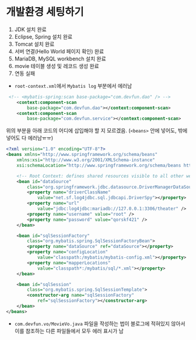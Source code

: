 # 개발환경 세팅하기

1. JDK 설치 완료
2. Eclipse, Spring 설치 완료
3. Tomcat 설치 완료
4. 서버 연결(Hello World 페이지 확인) 완료
5. MariaDB, MySQL workbench 설치 완료
6. movie 테이블 생성 및 레코드 생성 완료
7. 연동 실패
-  `root-context.xml`에서 `Mybatis log` 부분에서 에러남
```xml
 <!-- <mybatis-spring:scan base-package="com.devfun.dao" /> -->
    <context:component-scan
        base-package="com.devfun.dao"></context:component-scan>
    <context:component-scan
        base-package="com.devfun.service"></context:component-scan>
```
위의 부분을 아래 코드의 어디에 삽입해야 할 지 모르겠음. (`<beans>` 안에 넣어도, 밖에 넣어도 다 에러남ㅠㅠ)

```xml
<?xml version="1.0" encoding="UTF-8"?>
<beans xmlns="http://www.springframework.org/schema/beans"
	xmlns:xsi="http://www.w3.org/2001/XMLSchema-instance"
	xsi:schemaLocation="http://www.springframework.org/schema/beans https://www.springframework.org/schema/beans/spring-beans.xsd">

	<!-- Root Context: defines shared resources visible to all other web components -->
	<bean id="dataSource"
		class="org.springframework.jdbc.datasource.DriverManagerDataSource">
		<property name="driverClassName"
			value="net.sf.log4jdbc.sql.jdbcapi.DriverSpy"></property>
		<property name="url"
			value="jdbc:log4jdbc:mariadb://127.0.0.1:3306/theater" />
		<property name="username" value="root" />
		<property name="password" value="qorskf421" />
	</bean>

	<bean id="sqlSessionFactory"
		class="org.mybatis.spring.SqlSessionFactoryBean">
		<property name="dataSource" ref="dataSource"></property>
		<property name="configLocation"
			value="classpath:/mybatis/mybatis-config.xml"></property>
		<property name="mapperLocations"
			value="classpath*:/mybatis/sql/*.xml"></property>
	</bean>

	<bean id="sqlSession"
		class="org.mybatis.spring.SqlSessionTemplate">
		<constructor-arg name="sqlSessionFactory"
			ref="sqlSessionFactory"></constructor-arg>
	</bean>
</beans>
```
- `com.devfun.vo/MovieVo.java` 파일을 작성하는 법이 블로그에 적혀있지 않아서 이를 참조하는 다른 파일들에서 모두 에러 표시가 남
